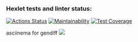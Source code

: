 ### Hexlet tests and linter status:
[![Actions Status](https://github.com/Vitalii-Marsh/frontend-project-46/actions/workflows/hexlet-check.yml/badge.svg)](https://github.com/Vitalii-Marsh/frontend-project-46/actions)
[![Maintainability](https://api.codeclimate.com/v1/badges/2e4a81e1cc7694cc2591/maintainability)](https://codeclimate.com/github/Vitalii-Marsh/frontend-project-46/maintainability)
[![Test Coverage](https://api.codeclimate.com/v1/badges/2e4a81e1cc7694cc2591/test_coverage)](https://codeclimate.com/github/Vitalii-Marsh/frontend-project-46/test_coverage)

asciinema for gendiff
<a href="https://asciinema.org/a/F8SfKt6TI94yoK6gsZsnqL0Wv" target="_blank"><img src="https://asciinema.org/a/F8SfKt6TI94yoK6gsZsnqL0Wv.svg" /></a>
